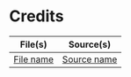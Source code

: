 # Credits

| File(s) | Source(s) |
| -------- | ------- |
| [File name](path/to/file_name.example) | [Source name](https://example.com)  |
